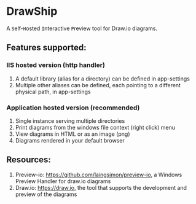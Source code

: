 # DrawShip

A `S`elf-`H`osted `I`nteractive `P`review tool for Draw.io diagrams.

## Features supported:
### IIS hosted version (http handler)
1.  A default library (alias for a directory) can be defined in app-settings
2.  Multiple other aliases can be defined, each pointing to a different physical path, in app-settings

### Application hosted version (recommended)
1. Single instance serving multiple directories
2. Print diagrams from the windows file context (right click) menu
3. View diagrams in HTML or as an image (png)
4. Diagrams rendered in your default browser

## Resources:
1.  Preview-io: https://github.com/laingsimon/preview-io, a Windows Preview Handler for draw.io diagrams
2.  Draw.io: https://draw.io, the tool that supports the development and preview of the diagrams
